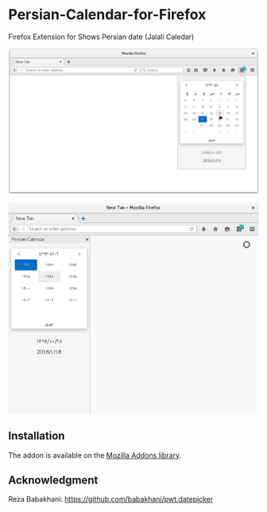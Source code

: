 # Persian-Calendar-for-Firefox
Firefox Extension for Shows Persian date (Jalali Caledar)

![Panel screenshot](screenshots/panel.png)

![Slidebar screenshot with year](screenshots/year.png)

## Installation
The addon is available on the [Mozilla Addons library](https://addons.mozilla.org/en-US/firefox/addon/persian-calendar/).


## Acknowledgment
Reza Babakhani: https://github.com/babakhani/pwt.datepicker
